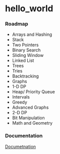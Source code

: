 # hello_world

### Roadmap
- Arrays and Hashing
- Stack
- Two Pointers
- Binary Search
- Sliding Window
- Linked List
- Trees
- Tries
- Backtracking
- Graphs
- 1-D DP
- Heap/ Priority Queue
- Intervals
- Greedy
- Advanced Graphs
- 2-D DP
- Bit Manipulation
- Math and Geometry

### Documentation
[Documetnation](https://neetcode.io/roadmap)
